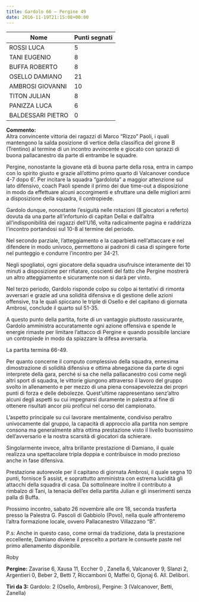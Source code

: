 ```yaml
---
title: Gardolo 66 – Pergine 49
date: 2016-11-19T21:15:08+00:00
---
```

| **Nome** | **Punti segnati** |
| -------- | ----------------- |
| ROSSI LUCA | 5 |
| TANI EUGENIO | 8 |
| BUFFA ROBERTO | 8 |
| OSELLO DAMIANO | 21 |
| AMBROSI GIOVANNI | 10 |
| TITON JULIAN | 8 |
| PANIZZA LUCA | 6 |
| BALDESSARI PIETRO | 0 |

**Commento:**  
Altra convincente vittoria dei ragazzi di Marco “Rizzo” Paoli, i quali mantengono la salda posizione di vertice della classifica del girone B (Trentino) al termine di un incontro avvincente e giocato con sprazzi di buona pallacanestro da parte di entrambe le squadre.

Pergine, nonostante la giovane età di buona parte della rosa, entra in campo con lo spirito giusto e grazie all’ottimo primo quarto di Valcanover conduce 4-7 dopo 6’. Per incitare la squadra “gardolota” a maggior attenzione sul lato difensivo, coach Paoli spende il primo dei due time-out a disposizione in modo da effettuare alcuni accorgimenti e sfruttare una delle migliori armi a disposizione della squadra, il contropiede.

Gardolo dunque, nonostante l’esiguità nelle rotazioni (8 giocatori a referto) dovuta da una parte all’infortunio di capitan Dellai e dall’altra all’indisponibilità dei ragazzi dell’U16, volta radicalmente pagina e raddrizza l’incontro portandosi sul 10-8 al termine del periodo.

Nel secondo parziale, l’atteggiamento e la caparbietà nell’attaccare e nel difendere in modo univoco, permettono ai padroni di casa di spingere forte nel punteggio e condurre l’incontro per 34-21.

Negli spogliatoi, ogni giocatore della squadra usufruisce interamente dei 10 minuti a disposizione per rifiatare, coscienti del fatto che Pergine mostrerà un altro atteggiamento e sicuramente non si darà per vinto.

Nel terzo periodo, Gardolo risponde colpo su colpo ai tentativi di rimonta avversari e grazie ad una solidità difensiva e di gestione delle azioni offensive, tra le quali spiccano le triple di Osello e del capitano di giornata Ambrosi, conclude il quarto sul 51-35.

A questo punto della partita, forte di un vantaggio piuttosto rassicurante, Gardolo amministra accuratamente ogni azione offensiva e spende le energie rimaste per limitare l’attacco di Pergine e quando possibile lanciare un contropiede in modo da spiazzare la difesa avversaria.

La partita termina 66-49.

Per quanto concerne il computo complessivo della squadra, ennesima dimostrazione di solidità difensiva e ottima abnegazione da parte di ogni interprete della gara, perché si sa che nella pallacanestro così come negli altri sport di squadra, le vittorie giungono attraverso il lavoro del gruppo svolto in allenamento e per mezzo di una piena consapevolezza dei propri punti di forza e delle debolezze. Quest’ultime rappresentano senz’altro alcuni degli aspetti su cui impegnarsi duramente in palestra al fine di ottenere risultati ancor più proficui nel corso del campionato.

L’aspetto principale su cui lavorare mentalmente, condiviso peraltro univocamente dal gruppo, la capacità di approccio alla partita non sempre consona ma generalmente altra ottima prestazione visto il livello buonissimo dell’avversario e la nostra scarsità di giocatori da schierare.

Singolarmente invece, altra brillante prestazione di Damiano, il quale realizza una spettacolare tripla doppia e contribuisce in modo prezioso anche in fase difensiva.

Prestazione autorevole per il capitano di giornata Ambrosi, il quale segna 10 punti, fornisce 5 assist, e soprattutto amministra con estrema lucidità gli attacchi della squadra di casa. Da sottolineare inoltre il contributo a rimbalzo di Tani, la tenacia dell’ex della partita Julian e gli inserimenti senza palla di Buffa.

Prossimo incontro, sabato 26 novembre alle ore 18, seconda trasferta presso la Palestra G. Pascoli di Gabbiolo (Povo), nella quale affronteremo l’altra formazione locale, ovvero Pallacanestro Villazzano “B”.

P.s: Anche in questo caso, come ormai da tradizione, data la prestazione eccellente, Damiano diviene il prescelto a portare le consuete paste nel primo allenamento disponibile.

Roby

**Pergine:** Zavarise 6, Xausa 11, Eccher 0 , Zanella 6, Valcanover 9, Slanzi 2, Argentieri 0, Beber 2, Betti 7, Riccamboni 0, Maffei 0, Gjonaj 6. All. Delibori.

**Tiri da 3:** Gardolo: 2 (Osello, Ambrosi), Pergine: 3 (Valcanover, Betti, Zanella)